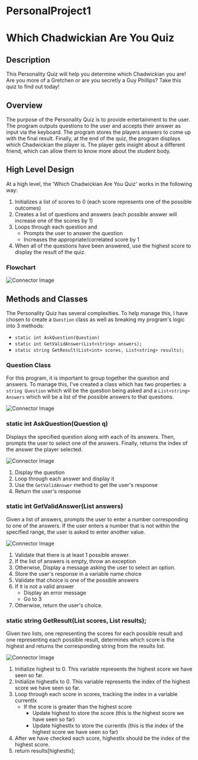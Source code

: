 # PersonalProject1

# Which Chadwickian Are You Quiz

## Description

This Personality Quiz will help you determine which Chadwickian
you are! Are you more of a Gretchen or are you
secretly a Guy Phillips? Take this quiz to find out today!

## Overview

The purpose of the Personality Quiz is to provide entertainment to the user. The
program outputs questions to the user and accepts their answer as input via the
keyboard. The program stores the players answers to come up with the final result. Finally, at the end of the quiz, the program displays which Chadwickian the player is. The player gets insight about a different friend, which can allow them to know more about the student body.


## High Level Design

At a high level, the 'Which Chadwickian Are You Quiz' works in the following way:

1. Initializes a list of scores to 0 (each score represents one of the possible outcomes)
2. Creates a list of questions and answers (each possible answer will increase
   one of the scores by 1)
3. Loops through each question and
   * Prompts the user to answer the question
   * Increases the appropriate/correlated score by 1
4. When all of the questions have been answered, use the highest score to
   display the result of the quiz.

### Flowchart

![Connector Image](/images/flowchart.png)


## Methods and Classes

The Personality Quiz has several complexities. To help manage this, I have
chosen to create a `Question` class as well as breaking my program's logic 
into 3 methods: 

* `static int AskQuestion(Question)`
* `static int GetValidAnswer(List<string> answers);`
* `static string GetResult(List<int> scores, List<string> results);`

### Question Class

For this program, it is important to group together the question and answers. To
manage this, I've created a class which has two properties: a `string Question`
which will be the question being asked and a `List<string> Answers` which will
be a list of the possible answers to that questions.

![Connector Image](/images/PersonalityQuizQuestionClass.png)

### static int AskQuestion(Question q)

Displays the specified question along with each of its answers. Then, prompts
the user to select one of the answers. Finally, returns the index of the answer
the player selected.

![Connector Image](/images/askquestion.png)

1. Display the question
2. Loop through each answer and display it
3. Use the `GetValidAnswer` method to get the user's response
4. Return the user's response


### static int GetValidAnswer(List<string> answers)

Given a list of answers, prompts the user to enter a number corresponding to one
of the answers. If the user enters a number that is not within the specified
range, the user is asked to enter another value.

![Connector Image](/images/getvalidanswer.png)

1. Validate that there is at least 1 possible answer.
2. If the list of answers is empty, throw an exception
3. Otherwise, Display a message asking the user to select an option.
4. Store the user's response in a variable name choice
5. Validate that choice is one of the possible answers
6. If it is not a valid answer
   * Display an error message
   * Go to 3
7. Otherwise, return the user's choice. 

### static string GetResult(List<int> scores, List<string> results);

Given two lists, one representing the scores for each possible result and one
representing each possible result, determines which score is the highest and
returns the corresponding string from the results list.

![Connector Image](/images/getresult.png)

1. Initialize highest to 0. This variable represents the highest score we have
   seen so far.
2. Initialize highestIx to 0. This variable represents the index of the highest
   score we have seen so far.
3. Loop through each score in scores, tracking the index in a variable currentIx
   * If the score is greater than the highest score
     * Update highest to store the score (this is the highest score we have
       seen so far)
     * Update highestIx to store the currentIx (this is the index of the highest
       score we have seen so far)
4. After we have checked each score, highestIx should be the index of the
   highest score.
5. return results[highestIx];